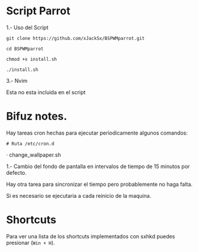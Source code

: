 # Script Parrot

1.- Uso del Script

	git clone https://github.com/xJackSx/BSPWMparrot.git

	cd BSPWMparrot

	chmod +x install.sh

	./install.sh

3.- Nvim

Esta no esta incluida en el script

# Bifuz notes.

Hay tareas cron hechas para ejecutar periodicamente algunos comandos:

	# Ruta /etc/cron.d

· change_wallpaper.sh

1.- Cambio del fondo de pantalla en intervalos de tiempo de 15 minutos por defecto.

Hay otra tarea para sincronizar el tiempo pero probablemente no haga falta.

Si es necesario se ejecutaria a cada reinicio de la maquina. 

# Shortcuts
Para ver una lista de los shortcuts implementados con sxhkd puedes presionar (`Win + H`). 
